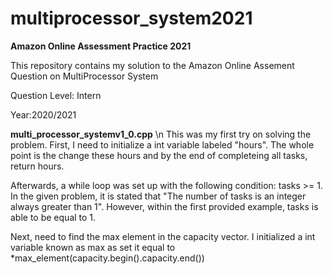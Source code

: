 # multiprocessor_system2021
**Amazon Online Assessment Practice 2021**

This repository contains my solution to the Amazon Online Assement Question on MultiProcessor System

Question Level: Intern

Year:2020/2021

**multi_processor_systemv1_0.cpp** \n
  This was my first try on solving the problem.
  First, I need to initialize a int variable labeled "hours". The whole point is the change these hours and by the end of completeing all tasks, return hours.
  
  Afterwards, a while loop was set up with the following condition: tasks >= 1. In the given problem, it is stated that "The number of tasks is an integer always greater than 1". However, within the first provided example, tasks is able to be equal to 1.
  
  Next, need to find the max element in the capacity vector. I initialized a int variable known as max as set it equal to *max_element(capacity.begin().capacity.end())
